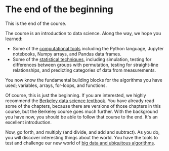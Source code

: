 # The end of the beginning

This is the end of the course.

The course is an introduction to data science. Along the way, we hope you learned:

- Some of the [computational tools](../intro/computational-tools) including the
  Python language, Jupyter notebooks, Numpy arrays, and Pandas data frames.
- Some of the [statistical techniques](../intro/statistical-techniques), including
  simulation, testing for differences between groups with permutation, testing
  for straight-line relationships, and predicting categories of data from measurements.

You now know the fundamental building blocks for the algorithms you have used; variables, arrays, for-loops, and functions.

Of course, this is just the beginning. If you are interested, we highly recommend the [Berkeley data science textbook](https://www.inferentialthinking.com). You have already read some of the chapters, because there are versions of those chapters in this course, but the Berkeley course goes much further. With the background you have now, you should be able to follow that course to the end. It's an excellent introduction.

Now, go forth, and multiply (and divide, and add and subtract). As you do, you will discover interesting things about the world. You have the tools to test and challenge our new world of [big data and ubiquitous algorithms](https://en.wikipedia.org/wiki/Weapons_of_Math_Destruction).
